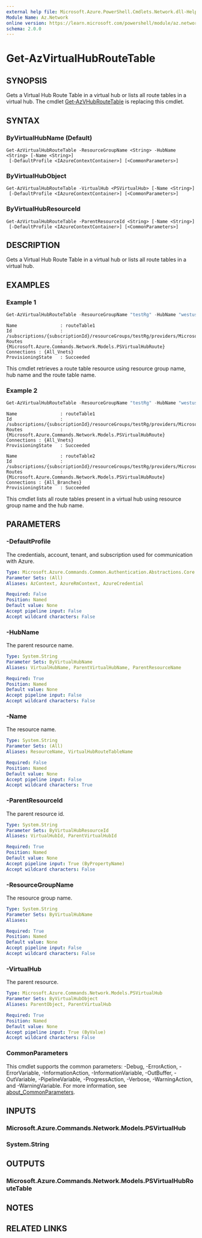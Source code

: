 ```yaml
---
external help file: Microsoft.Azure.PowerShell.Cmdlets.Network.dll-Help.xml
Module Name: Az.Network
online version: https://learn.microsoft.com/powershell/module/az.network/get-azvirtualhubroutetable
schema: 2.0.0
---
```


# Get-AzVirtualHubRouteTable

## SYNOPSIS
Gets a Virtual Hub Route Table in a virtual hub or lists all route tables in a virtual hub. The cmdlet [Get-AzVHubRouteTable](./Get-AzVHubRouteTable.md) is replacing this cmdlet.

## SYNTAX

### ByVirtualHubName (Default)
```
Get-AzVirtualHubRouteTable -ResourceGroupName <String> -HubName <String> [-Name <String>]
 [-DefaultProfile <IAzureContextContainer>] [<CommonParameters>]
```

### ByVirtualHubObject
```
Get-AzVirtualHubRouteTable -VirtualHub <PSVirtualHub> [-Name <String>]
 [-DefaultProfile <IAzureContextContainer>] [<CommonParameters>]
```

### ByVirtualHubResourceId
```
Get-AzVirtualHubRouteTable -ParentResourceId <String> [-Name <String>]
 [-DefaultProfile <IAzureContextContainer>] [<CommonParameters>]
```

## DESCRIPTION
Gets a Virtual Hub Route Table in a virtual hub or lists all route tables in a virtual hub.

## EXAMPLES

### Example 1
```powershell
Get-AzVirtualHubRouteTable -ResourceGroupName "testRg" -HubName "westushub" -Name "routeTable1"
```

```output
Name                : routeTable1
Id                  : /subscriptions/{subscriptionId}/resourceGroups/testRg/providers/Microsoft.Network/virtualHubs/westushub/routeTables/routeTable1
Routes              : {Microsoft.Azure.Commands.Network.Models.PSVirtualHubRoute}
Connections : {All_Vnets}
ProvisioningState   : Succeeded
```

This cmdlet retrieves a route table resource using resource group name, hub name and the route table name.

### Example 2
```powershell
Get-AzVirtualHubRouteTable -ResourceGroupName "testRg" -HubName "westushub"
```

```output
Name                : routeTable1
Id                  : /subscriptions/{subscriptionId}/resourceGroups/testRg/providers/Microsoft.Network/virtualHubs/westushub/routeTables/routeTable1
Routes              : {Microsoft.Azure.Commands.Network.Models.PSVirtualHubRoute}
Connections : {All_Vnets}
ProvisioningState   : Succeeded

Name                : routeTable2
Id                  : /subscriptions/{subscriptionId}/resourceGroups/testRg/providers/Microsoft.Network/virtualHubs/westushub/routeTables/routeTable2
Routes              : {Microsoft.Azure.Commands.Network.Models.PSVirtualHubRoute}
Connections : {All_Branches}
ProvisioningState   : Succeeded
```

This cmdlet lists all route tables present in a virtual hub using resource group name and the hub name.

## PARAMETERS

### -DefaultProfile
The credentials, account, tenant, and subscription used for communication with Azure.

```yaml
Type: Microsoft.Azure.Commands.Common.Authentication.Abstractions.Core.IAzureContextContainer
Parameter Sets: (All)
Aliases: AzContext, AzureRmContext, AzureCredential

Required: False
Position: Named
Default value: None
Accept pipeline input: False
Accept wildcard characters: False
```

### -HubName
The parent resource name.

```yaml
Type: System.String
Parameter Sets: ByVirtualHubName
Aliases: VirtualHubName, ParentVirtualHubName, ParentResourceName

Required: True
Position: Named
Default value: None
Accept pipeline input: False
Accept wildcard characters: False
```

### -Name
The resource name.

```yaml
Type: System.String
Parameter Sets: (All)
Aliases: ResourceName, VirtualHubRouteTableName

Required: False
Position: Named
Default value: None
Accept pipeline input: False
Accept wildcard characters: True
```

### -ParentResourceId
The parent resource id.

```yaml
Type: System.String
Parameter Sets: ByVirtualHubResourceId
Aliases: VirtualHubId, ParentVirtualHubId

Required: True
Position: Named
Default value: None
Accept pipeline input: True (ByPropertyName)
Accept wildcard characters: False
```

### -ResourceGroupName
The resource group name.

```yaml
Type: System.String
Parameter Sets: ByVirtualHubName
Aliases:

Required: True
Position: Named
Default value: None
Accept pipeline input: False
Accept wildcard characters: False
```

### -VirtualHub
The parent resource.

```yaml
Type: Microsoft.Azure.Commands.Network.Models.PSVirtualHub
Parameter Sets: ByVirtualHubObject
Aliases: ParentObject, ParentVirtualHub

Required: True
Position: Named
Default value: None
Accept pipeline input: True (ByValue)
Accept wildcard characters: False
```

### CommonParameters
This cmdlet supports the common parameters: -Debug, -ErrorAction, -ErrorVariable, -InformationAction, -InformationVariable, -OutBuffer, -OutVariable, -PipelineVariable, -ProgressAction, -Verbose, -WarningAction, and -WarningVariable. For more information, see [about_CommonParameters](http://go.microsoft.com/fwlink/?LinkID=113216).

## INPUTS

### Microsoft.Azure.Commands.Network.Models.PSVirtualHub

### System.String

## OUTPUTS

### Microsoft.Azure.Commands.Network.Models.PSVirtualHubRouteTable

## NOTES

## RELATED LINKS
